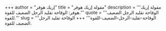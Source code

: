 +++
author = "إريك هوفر"
title = "مقولة إريك هوفر"
description = '''مقولة إريك هوفر: الوقاحة تقليد الرجل الضعيف للقوة.'''
quote = '''الوقاحة تقليد الرجل الضعيف للقوة.'''
slug = '''الوقاحة-تقليد-الرجل-الضعيف-للقوة'''
+++
الوقاحة تقليد الرجل الضعيف للقوة.
